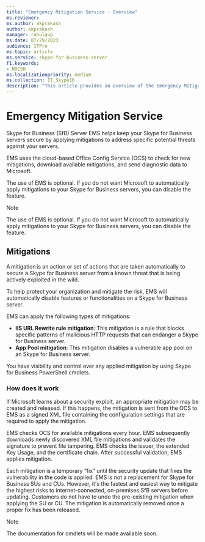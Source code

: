 ```yaml
---
title: "Emergency Mitigation Service - Overview"
ms.reviewer: 
ms.author: akprakash
author: akprakash
manager: rahulgup
ms.date: 07/29/2023
audience: ITPro
ms.topic: article
ms.service: skype-for-business-server
f1.keywords:
- NOCSH
ms.localizationpriority: medium
ms.collection: IT_Skype16
description: "This article provides an overview of the Emergency Mitigation Service."
---
```


# Emergency Mitigation Service
Skype for Business (SfB) Server EMS helps keep your Skype for Business servers secure by applying mitigations to address specific potential threats against your servers.  

EMS uses the cloud-based Office Config Service (OCS) to check for new mitigations, download available mitigations, and send diagnostic data to Microsoft.  

The use of EMS is optional. If you do not want Microsoft to automatically apply mitigations to your Skype for Business servers, you can disable the feature.  


> [!NOTE]
> The use of EMS is optional. If you do not want Microsoft to automatically apply mitigations to your Skype for Business servers, you can disable the feature. 

## Mitigations

A mitigation is an action or set of actions that are taken automatically to secure a Skype for Business server from a known threat that is being actively exploited in the wild.  

To help protect your organization and mitigate the risk, EMS will automatically disable features or functionalities on a Skype for Business server. 
 
EMS can apply the following types of mitigations: 

- **IIS URL Rewrite rule mitigation**: This mitigation is a rule that blocks specific patterns of malicious HTTP requests that can endanger a Skype for Business server.
- **App Pool mitigation**: This mitigation disables a vulnerable app pool on an Skype for Business server.

You have visibility and control over any applied mitigation by using Skype for Business PowerShell cmdlets. 

 ### How does it work
 
If Microsoft learns about a security exploit, an appropriate mitigation may be created and released. If this happens, the mitigation is sent from the OCS to EMS as a signed XML file containing the configuration settings that are required to apply the mitigation. 

EMS checks OCS for available mitigations every hour. EMS subsequently downloads newly discovered XML file mitigations and validates the signature to prevent file tampering. EMS checks the issuer, the extended Key Usage, and the certificate chain. After successful validation, EMS applies mitigation. 

Each mitigation is a temporary “fix” until the security update that fixes the vulnerability in the code is applied. EMS is not a replacement for Skype for Business SUs and CUs. However, it's the fastest and easiest way to mitigate the highest risks to internet-connected, on-premises SfB servers before updating. Customers do not have to undo the pre-existing mitigation when applying the SU or CU. The mitigation is automatically removed once a proper fix has been released.



> [!NOTE]
> The documentation for cmdlets will be made available soon.

